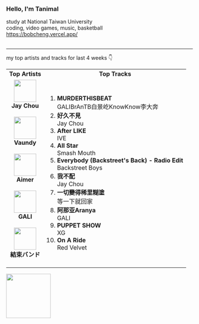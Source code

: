 ### Hello, I'm Tanimal
study at National Taiwan University  
coding, video games, music, basketball  
https://bobcheng.vercel.app/  
<br>

---

my top artists and tracks for last 4 weeks 👇
<table>
  <tr>
    <td align="center"><strong>Top Artists</strong></td>
    <td align="center"><strong>Top Tracks</strong></td>
  </tr>
  <tr>
    <td align="center" id="top-artist"><div><img width='60px' src='https://i.scdn.co/image/ab6761610000e5eb02b3aa55ba238b2ceafb09da'><br><strong>Jay Chou</strong></div><br>
<div><img width='60px' src='https://i.scdn.co/image/ab6761610000e5ebb6e409f6c3d8b08a2f52072e'><br><strong>Vaundy</strong></div><br>
<div><img width='60px' src='https://i.scdn.co/image/ab6761610000e5eb23241889efb57a4ce8338932'><br><strong>Aimer</strong></div><br>
<div><img width='60px' src='https://i.scdn.co/image/ab6761610000e5ebef32a08060d7d44c094aa1b0'><br><strong>GALI</strong></div><br>
<div><img width='60px' src='https://i.scdn.co/image/ab6761610000e5eb38df323a9b0d7880ae59590b'><br><strong>結束バンド</strong></div><br>
</td>
   <td id="top-track"><ol>
<li><div><strong>MURDERTHISBEAT</strong></div>
<div>GALIBrAnTB白景屹KnowKnow李大奔</div></li>
<li><div><strong>好久不見</strong></div>
<div>Jay Chou</div></li>
<li><div><strong>After LIKE</strong></div>
<div>IVE</div></li>
<li><div><strong>All Star</strong></div>
<div>Smash Mouth</div></li>
<li><div><strong>Everybody (Backstreet's Back) - Radio Edit</strong></div>
<div>Backstreet Boys</div></li>
<li><div><strong>我不配</strong></div>
<div>Jay Chou</div></li>
<li><div><strong>一切變得稀里糊塗</strong></div>
<div>等一下就回家</div></li>
<li><div><strong>阿那亚Aranya</strong></div>
<div>GALI</div></li>
<li><div><strong>PUPPET SHOW</strong></div>
<div>XG</div></li>
<li><div><strong>On A Ride</strong></div>
<div>Red Velvet</div></li>
</ol></td>
  </tr>
</table>
<a href="https://open.spotify.com/">
  <img width="120px" src="https://github.com/Tanimal19/Tanimal19/blob/bf0a3a19f66ada166be4661cd923271218886fa4/icon/Spotify_Logo_CMYK_Green.png">
</a>

<!---
Tanimal19/Tanimal19 is a ✨ special ✨ repository because its `README.md` (this file) appears on your GitHub profile.
You can click the Preview link to take a look at your changes.
--->

